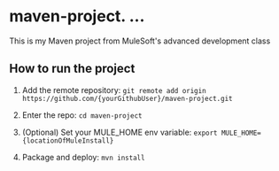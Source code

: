 # maven-project.  ...

This is my Maven project from MuleSoft's advanced development class

## How to run the project

1. Add the remote repository: `git remote add origin https://github.com/{yourGithubUser}/maven-project.git`

1. Enter the repo: `cd maven-project`   

1. (Optional) Set your MULE_HOME env variable: `export MULE_HOME={locationOfMuleInstall}`

1. Package and deploy: `mvn install`         





